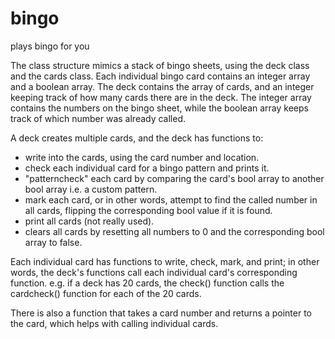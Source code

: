 # bingo

plays bingo for you

The class structure mimics a stack of bingo sheets, using the deck class and the cards class. 
Each individual bingo card contains an integer array and a boolean array. 
The deck contains the array of cards, and an integer keeping track of how many cards there are in the deck.
The integer array contains the numbers on the bingo sheet, while the boolean array keeps track of which number was already called. 


A deck creates multiple cards, and the deck has functions to:

- write into the cards, using the card number and location.
- check each individual card for a bingo pattern and prints it.
- "patterncheck" each card by comparing the card's bool array to another bool array i.e. a custom pattern. 
- mark each card, or in other words, attempt to find the called number in all cards, flipping the corresponding bool value if it is found.
- print all cards (not really used). 
- clears all cards by resetting all numbers to 0 and the corresponding bool array to false. 

Each individual card has functions to write, check, mark, and print; in other words, the deck's functions call each individual card's corresponding function. 
e.g. if a deck has 20 cards, the check() function calls the cardcheck() function for each of the 20 cards. 

There is also a function that takes a card number and returns a pointer to the card, which helps with calling individual cards. 


